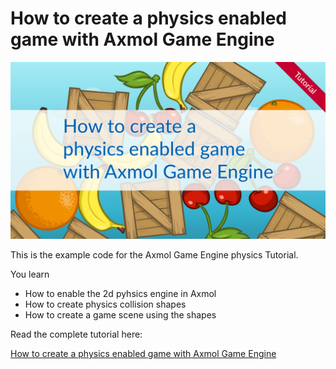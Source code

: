 # How to create a physics enabled game with Axmol Game Engine

<a href="https://www.codeandweb.com/physicseditor/tutorials/how-to-create-a-physics-enabled-game-with-axmol-game-engine">
<img src="./doc/how-to-create-a-physics-enabled-game-with-axmol-game-engine.png" alt="How to create a physics enabled game in Axmol Game Engine"/>
</a>

This is the example code for the Axmol Game Engine physics Tutorial.

You learn 

- How to enable the 2d pyhsics engine in Axmol
- How to create physics collision shapes 
- How to create a game scene using the shapes

Read the complete tutorial here:

[How to create a physics enabled game with Axmol Game Engine](https://www.codeandweb.com/physicseditor/tutorials/how-to-create-a-physics-enabled-game-with-axmol-game-engine)

